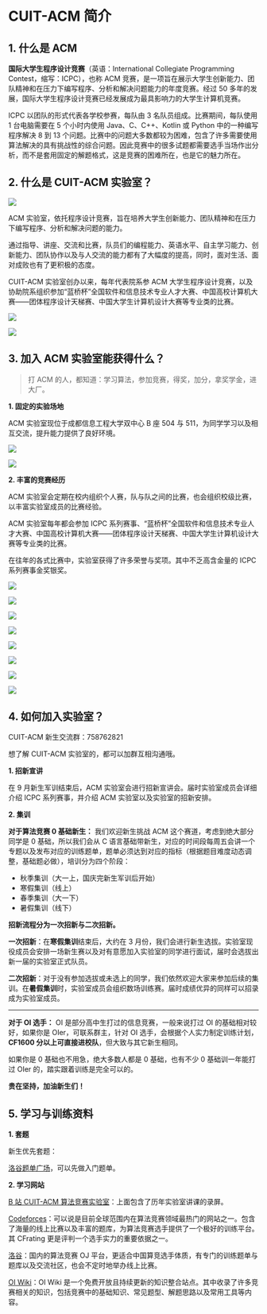 # CUIT-ACM 简介

## 1. 什么是 ACM

**国际大学生程序设计竞赛**（英语：International Collegiate Programming Contest，缩写：ICPC），也称 ACM 竞赛，是一项旨在展示大学生创新能力、团队精神和在压力下编写程序、分析和解决问题能力的年度竞赛。经过 50 多年的发展，国际大学生程序设计竞赛已经发展成为最具影响力的大学生计算机竞赛。

ICPC 以团队的形式代表各学校参赛，每队由 3 名队员组成。比赛期间，每队使用 1 台电脑需要在 5 个小时内使用 Java、C、C++、Kotlin 或 Python 中的一种编写程序解决 8 到 13 个问题。比赛中的问题大多数都较为困难，包含了许多需要使用算法解决的具有挑战性的综合问题。因此竞赛中的很多试题都需要选手当场作出分析，而不是套用固定的解题格式，这是竞赛的困难所在，也是它的魅力所在。

## 2. 什么是 CUIT-ACM 实验室？

![](CUIT-ACM.jpg)

ACM 实验室，依托程序设计竞赛，旨在培养大学生创新能力、团队精神和在压力下编写程序、分析和解决问题的能力。

通过指导、讲座、交流和比赛，队员们的编程能力、英语水平、自主学习能力、创新能力、团队协作以及与人交流的能力都有了大幅度的提高，同时，面对生活、面对成败也有了更积极的态度。

CUIT-ACM 实验室创办以来，每年代表院系参 ACM 大学生程序设计竞赛，以及协助院系组织参加“蓝桥杯”全国软件和信息技术专业人才大赛、中国高校计算机大赛——团体程序设计天梯赛、中国大学生计算机设计大赛等专业类的比赛。

![](2024郑州邀请赛.jpg)

![](CCPCF.jpg)

## 3. 加入 ACM 实验室能获得什么？

> 打 ACM 的人，都知道：学习算法，参加竞赛，得奖，加分，拿奖学金，进大厂。

**1. 固定的实验场地**

ACM 实验室现位于成都信息工程大学双中心 B 座 504 与 511，为同学学习以及相互交流，提升能力提供了良好环境。

![](B504.jpg)

![](B511.jpg)

**2. 丰富的竞赛经历**

ACM 实验室会定期在校内组织个人赛，队与队之间的比赛，也会组织校级比赛，以丰富实验室成员的比赛经验。

ACM 实验室每年都会参加 ICPC 系列赛事、“蓝桥杯”全国软件和信息技术专业人才大赛、中国高校计算机大赛——团体程序设计天梯赛、中国大学生计算机设计大赛等专业类的比赛。

在往年的各式比赛中，实验室获得了许多荣誉与奖项。其中不乏高含金量的 ICPC 系列赛事金奖银奖。

![](48届合肥合照.jpg)

![](2023重庆市赛.jpg)

![](2024四川省赛合照.jpg)

![](气球.jpg)

![](西安聚餐.jpg)

![](电车小队.jpg)

![](奖牌合集1.jpg)

![](奖牌合集2.jpg)


## 4. 如何加入实验室？

CUIT-ACM 新生交流群：758762821

想了解 CUIT-ACM 实验室的，都可以加群互相沟通哦。

**1. 招新宣讲**

在 9 月新生军训结束后，ACM 实验室会进行招新宣讲会。届时实验室成员会详细介绍 ICPC 系列赛事，并介绍 ACM 实验室以及实验室的招新安排。

**2. 集训**

**对于算法竞赛 0 基础新生：** 我们欢迎新生挑战 ACM 这个赛道，考虑到绝大部分同学是 0 基础，所以我们会从 C 语言基础带新生，对应的时间段每周五会讲一个专题以及发布对应的训练题单，题单必须达到对应的指标（根据题目难度动态调整，基础题必做），培训分为四个阶段：

- 秋季集训（大一上，国庆完新生军训后开始）
- 寒假集训（线上）
- 春季集训（大一下）
- 暑假集训（线下）

**招新流程分为一次招新与二次招新。**

**一次招新**：在**寒假集训**结束后，大约在 3 月份，我们会进行新生选拔。实验室现役成员会安排一场新生赛以及对有意愿加入实验室的同学进行面试，届时会选拔出新一届的实验室正式队员。

**二次招新**：对于没有参加选拔或未选上的同学，我们依然欢迎大家来参加后续的集训。在**暑假集训**时，实验室成员会组织数场训练赛。届时成绩优异的同样可以招录成为实验室成员。

---

**对于 OI 选手：** OI 是部分高中生打过的信息竞赛，一般来说打过 OI 的基础相对较好，如果你是 OIer，可联系群主，针对 OI 选手，会根据个人实力制定训练计划，**CF1600 分以上可直接进校队**，但大致与其它新生相同。

如果你是 0 基础也不用急，绝大多数人都是 0 基础，也有不少 0 基础训一年能打过 OIer 的，踏实跟着训练是完全可以的。

**贵在坚持，加油新生们！**

## 5. 学习与训练资料

**1. 套题**

新生优先套题：

[洛谷题单广场](https://www.luogu.com.cn/training/list)，可以先做入门题单。

**2. 学习网站**

[B 站 CUIT-ACM 算法竞赛实验室](https://space.bilibili.com/83744206?spm_id_from=333.337.0.0)：上面包含了历年实验室讲课的录屏。

[Codeforces](https://codeforces.com/)：可以说是目前全球范围内在算法竞赛领域最热门的网站之一。包含了海量的线上比赛以及丰富的题库，为算法竞赛选手提供了一个极好的训练平台。其 CFrating 更是评判一个选手实力的重要依据之一。

[洛谷](https://www.luogu.com.cn/)：国内的算法竞赛 OJ 平台，更适合中国算竞选手体质，有专门的训练题单与题库以及交流社区，也会不定时地举办线上比赛。

[OI Wiki](https://oi-wiki.org/)：OI Wiki 是一个免费开放且持续更新的知识整合站点。其中收录了许多竞赛相关的知识，包括竞赛中的基础知识、常见题型、解题思路以及常用工具等内容。